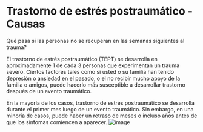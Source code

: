 [Title]: # (Trastorno de estrés postraumático - Causas)
[Order]: # (11)

# Trastorno de estrés postraumático - Causas

Qué pasa si las personas no se recuperan en las semanas siguientes al trauma?

El trastorno de estrés postraumático (TEPT) se desarrolla en aproximadamente 1 de cada 3 personas que experimentan un trauma severo. Ciertos factores tales como si usted o su familia han tenido depresión o ansiedad en el pasado, o el no recibir mucho apoyo de la familia o amigos, puede hacerlo más susceptible a desarrollar trastorno después de un evento traumático.

En la mayoría de los casos, trastorno de estrés postraumático se desarrolla durante el primer mes luego de un evento traumático. Sin embargo, en una minoría de casos, puede haber un retraso de meses o incluso años antes de que los síntomas comiencen a aparecer.
![image](stress4.png)
